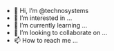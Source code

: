 - 👋 Hi, I’m @technosystems
- 👀 I’m interested in ...
- 🌱 I’m currently learning ...
- 💞️ I’m looking to collaborate on ...
- 📫 How to reach me ...

<!---
technosystems/technosystems is a ✨ special ✨ repository because its `README.md` (this file) appears on your GitHub profile.
You can click the Preview link to take a look at your changes.
--->
